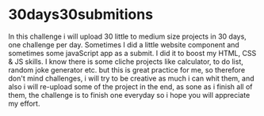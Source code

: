# 30days30submitions
In this challenge i will upload 30 little to medium size projects in 30 days, one challenge per day. Sometimes I did a little website component and sometimes some javaScript app as a submit. I did it to boost my HTML, CSS &amp; JS skills. I know there is some cliche projects like calculator, to do list, random joke generator etc. but this is great practice for me, so therefore don't mind challenges, i will try to be creative as much i can whit them, and also i will re-upload some of the project in the end, as sone as i finish all of them, the challenge is to finish one everyday so i hope you will appreciate my effort.
